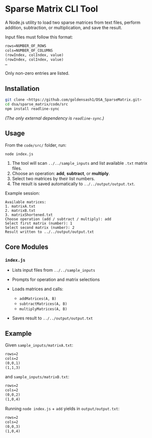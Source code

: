 # Sparse Matrix CLI Tool

A Node.js utility to load two sparse matrices from text files, perform addition, subtraction, or multiplication, and save the result.


Input files must follow this format:

```txt
rows=NUMBER_OF_ROWS
cols=NUMBER_OF_COLUMNS
(rowIndex, colIndex, value)
(rowIndex, colIndex, value)
…
```

Only non-zero entries are listed.


## Installation

```bash
git clone <https://github.com/goldensash1/DSA_SparseMatrix.git>
cd dsa/sparse_matrix/code/src
npm install readline-sync
```

*(The only external dependency is `readline-sync`.)*

## Usage

From the `code/src/` folder, run:

```bash
node index.js
```

1. The tool will scan `../../sample_inputs` and list available `.txt` matrix files.
2. Choose an operation: **add**, **subtract**, or **multiply**.
3. Select two matrices by their list numbers.
4. The result is saved automatically to `../../output/output.txt`.

Example session:

```text
Available matrices:
1. matrixA.txt
2. matrixB.txt
3. matrixShortened.txt
Choose operation (add / subtract / multiply): add
Select first matrix (number): 1
Select second matrix (number): 2
Result written to ../../output/output.txt
```

## Core Modules

### `index.js`

* Lists input files from `../../sample_inputs`
* Prompts for operation and matrix selections
* Loads matrices and calls:

  * `addMatrices(A, B)`
  * `subtractMatrices(A, B)`
  * `multiplyMatrices(A, B)`
* Saves result to `../../output/output.txt`


## Example

Given `sample_inputs/matrixA.txt`:

```txt
rows=2
cols=2
(0,0,1)
(1,1,3)
```

and `sample_inputs/matrixB.txt`:

```txt
rows=2
cols=2
(0,0,2)
(1,0,4)
```

Running `node index.js` + `add` yields in `output/output.txt`:

```txt
rows=2
cols=2
(0,0,3)
(1,0,4)
```

